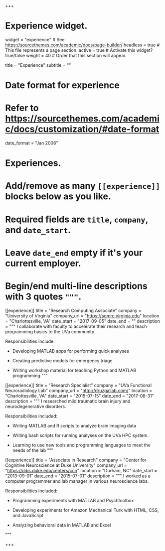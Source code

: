 +++
# Experience widget.
widget = "experience"  # See https://sourcethemes.com/academic/docs/page-builder/
headless = true  # This file represents a page section.
active = true  # Activate this widget? true/false
weight = 40  # Order that this section will appear.

title = "Experience"
subtitle = ""

# Date format for experience
#   Refer to https://sourcethemes.com/academic/docs/customization/#date-format
date_format = "Jan 2006"

# Experiences.
#   Add/remove as many `[[experience]]` blocks below as you like.
#   Required fields are `title`, `company`, and `date_start`.
#   Leave `date_end` empty if it's your current employer.
#   Begin/end multi-line descriptions with 3 quotes `"""`.
[[experience]]
  title = "Research Computing Associate"
  company = "University of Virginia"
  company_url = "https://somrc.virginia.edu"
  location = "Charlottesville, VA"
  date_start = "2017-09-05"
  date_end = ""
  description = """
  I collaborate with faculty to accelerate their research and teach programming basics to the UVa community.
  
  Responsibilities include:
  
  * Developing MATLAB apps for performing quick analyses
  
  * Creating predictive models for emergency triage
  
  * Writing workshop material for teaching Python and MATLAB programming
  """

[[experience]]
  title = "Research Specialist"
  company = "UVa Functional Neuroradiology Lab"
  company_url = "http://druzgallab.com/"
  location = "Charlottesville, VA"
  date_start = "2015-07-15"
  date_end = "2017-08-31"
  description = """
  I researched mild traumatic brain injury and neurodegenerative disorders.
  
  Responsibilities included:
  
  * Writing MATLAB and R scripts to analyze brain imaging data
  
  * Writing bash scripts for running analyses on the UVa HPC system.
  
  * Learning to use new tools and programming languages to meet the needs of the lab
  """
  
[[experience]]
  title = "Associate in Research"
  company = "Center for Cognitive Neuroscience at Duke University"
  company_url = "https://dibs.duke.edu/centers/ccn"
  location = "Durham, NC"
  date_start = "2013-09-01"
  date_end = "2015-07-01"
  description = """
  I worked as a computer programmer and lab manager in various neuroscience labs. 
  
  Responsibilities included:
  
  * Programming experiments with MATLAB and Psychtoolbox
  
  * Developing experiments for Amazon Mechanical Turk with HTML, CSS, and JavaScript
  
  * Analyzing behavioral data in MATLAB and Excel
  
  
  """

+++
